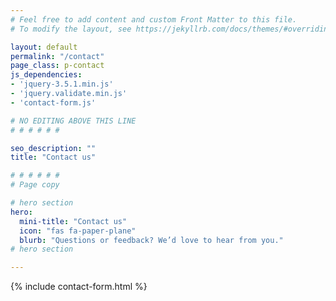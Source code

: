 ```yaml
---
# Feel free to add content and custom Front Matter to this file.
# To modify the layout, see https://jekyllrb.com/docs/themes/#overriding-theme-defaults

layout: default
permalink: "/contact"
page_class: p-contact
js_dependencies: 
- 'jquery-3.5.1.min.js'
- 'jquery.validate.min.js'
- 'contact-form.js'

# NO EDITING ABOVE THIS LINE
# # # # # #

seo_description: ""
title: "Contact us"

# # # # # #
# Page copy

# hero section
hero: 
  mini-title: "Contact us"
  icon: "fas fa-paper-plane"
  blurb: "Questions or feedback? We’d love to hear from you."
# hero section

---
```


<div class="contact-card">
    {% include contact-form.html %}
</div>
